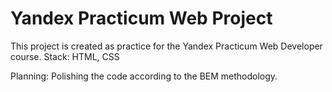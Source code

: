 # Yandex Practicum Web Project #

This project is created as practice for the Yandex Practicum Web Developer course. 
Stack: HTML, CSS

Planning: Polishing the code according to the BEM methodology.

